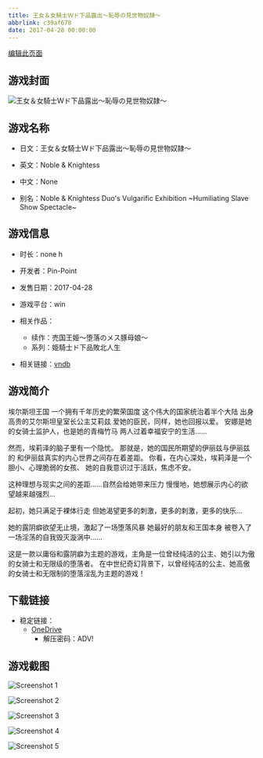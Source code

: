 ```yaml
---
title: 王女＆女騎士Ｗド下品露出～恥辱の見世物奴隷～
abbrlink: c39af678
date: 2017-04-28 00:00:00
---
```

[编辑此页面](https://github.com/ACG-3/ADV3-source/blob/main/source/_posts/games/%E7%8E%8B%E5%A5%B3%EF%BC%86%E5%A5%B3%E9%A8%8E%E5%A3%AB%EF%BC%B7%E3%83%89%E4%B8%8B%E5%93%81%E9%9C%B2%E5%87%BA%EF%BD%9E%E6%81%A5%E8%BE%B1%E3%81%AE%E8%A6%8B%E4%B8%96%E7%89%A9%E5%A5%B4%E9%9A%B7%EF%BD%9E.md)

## 游戏封面

![王女＆女騎士Ｗド下品露出～恥辱の見世物奴隷～](https://pan.timero.xyz/onedrive/img_lib_001/%E7%8E%8B%E5%A5%B3%EF%BC%86%E5%A5%B3%E9%A8%8E%E5%A3%AB%EF%BC%B7%E3%83%89%E4%B8%8B%E5%93%81%E9%9C%B2%E5%87%BA%EF%BD%9E%E6%81%A5%E8%BE%B1%E3%81%AE%E8%A6%8B%E4%B8%96%E7%89%A9%E5%A5%B4%E9%9A%B7%EF%BD%9E_cover.avif)


## 游戏名称

- 日文：王女＆女騎士Ｗド下品露出～恥辱の見世物奴隷～
- 英文：Noble & Knightess
- 中文：None

- 别名：Noble & Knightess Duo's Vulgarific Exhibition ~Humiliating Slave Show Spectacle~


## 游戏信息

- 时长：none h
- 开发者：Pin-Point
- 发售日期：2017-04-28
- 游戏平台：win
- 相关作品：
   - 续作：売国王姫～堕落のメス豚母娘～
   - 系列：姫騎士ド下品敗北人生

- 相关链接：[vndb](https://vndb.org/v20996)


## 游戏简介

埃尔斯坦王国
一个拥有千年历史的繁荣国度
这个伟大的国家统治着半个大陆
出身高贵的艾尔斯坦皇室长公主艾莉兹
爱她的臣民，同样，她也回报以爱。
安娜是她的女骑士监护人，也是她的青梅竹马
两人过着幸福安宁的生活......

然而，埃莉泽的脑子里有一个隐忧。
那就是，她的国民所期望的伊丽兹与伊丽兹的
和伊丽兹真实的内心世界之间存在着差距。
你看，在内心深处，埃莉泽是一个胆小、心理脆弱的女孩、
她的自我意识过于活跃，焦虑不安。

这种理想与现实之间的差距......自然会给她带来压力
慢慢地，她想展示内心的欲望越来越强烈...

起初，她只满足于裸体行走
但她渴望更多的刺激，更多的刺激，更多的快乐...

她的露阴癖欲望无止境，激起了一场堕落风暴
她最好的朋友和王国本身
被卷入了一场淫荡的自我毁灭漩涡中......

这是一款以庸俗和露阴癖为主题的游戏，主角是一位曾经纯洁的公主、她引以为傲的女骑士和无限级的堕落者。
在中世纪奇幻背景下，以曾经纯洁的公主、她高傲的女骑士和无限制的堕落淫乱为主题的游戏！




## 下载链接

- 稳定链接：
    - [OneDrive](https://pan.timero.xyz/onedrive/adv_lib_001/%E7%8E%8B%E5%A5%B3%EF%BC%86%E5%A5%B3%E9%A8%8E%E5%A3%AB%EF%BC%B7%E3%83%89%E4%B8%8B%E5%93%81%E9%9C%B2%E5%87%BA%EF%BD%9E%E6%81%A5%E8%BE%B1%E3%81%AE%E8%A6%8B%E4%B8%96%E7%89%A9%E5%A5%B4%E9%9A%B7%EF%BD%9E)
        - 解压密码：ADV!



## 游戏截图


![Screenshot 1](https://pan.timero.xyz/onedrive/img_lib_001/%E7%8E%8B%E5%A5%B3%EF%BC%86%E5%A5%B3%E9%A8%8E%E5%A3%AB%EF%BC%B7%E3%83%89%E4%B8%8B%E5%93%81%E9%9C%B2%E5%87%BA%EF%BD%9E%E6%81%A5%E8%BE%B1%E3%81%AE%E8%A6%8B%E4%B8%96%E7%89%A9%E5%A5%B4%E9%9A%B7%EF%BD%9E_Screenshot_1.avif)

![Screenshot 2](https://pan.timero.xyz/onedrive/img_lib_001/%E7%8E%8B%E5%A5%B3%EF%BC%86%E5%A5%B3%E9%A8%8E%E5%A3%AB%EF%BC%B7%E3%83%89%E4%B8%8B%E5%93%81%E9%9C%B2%E5%87%BA%EF%BD%9E%E6%81%A5%E8%BE%B1%E3%81%AE%E8%A6%8B%E4%B8%96%E7%89%A9%E5%A5%B4%E9%9A%B7%EF%BD%9E_Screenshot_2.avif)

![Screenshot 3](https://pan.timero.xyz/onedrive/img_lib_001/%E7%8E%8B%E5%A5%B3%EF%BC%86%E5%A5%B3%E9%A8%8E%E5%A3%AB%EF%BC%B7%E3%83%89%E4%B8%8B%E5%93%81%E9%9C%B2%E5%87%BA%EF%BD%9E%E6%81%A5%E8%BE%B1%E3%81%AE%E8%A6%8B%E4%B8%96%E7%89%A9%E5%A5%B4%E9%9A%B7%EF%BD%9E_Screenshot_3.avif)

![Screenshot 4](https://pan.timero.xyz/onedrive/img_lib_001/%E7%8E%8B%E5%A5%B3%EF%BC%86%E5%A5%B3%E9%A8%8E%E5%A3%AB%EF%BC%B7%E3%83%89%E4%B8%8B%E5%93%81%E9%9C%B2%E5%87%BA%EF%BD%9E%E6%81%A5%E8%BE%B1%E3%81%AE%E8%A6%8B%E4%B8%96%E7%89%A9%E5%A5%B4%E9%9A%B7%EF%BD%9E_Screenshot_4.avif)

![Screenshot 5](https://pan.timero.xyz/onedrive/img_lib_001/%E7%8E%8B%E5%A5%B3%EF%BC%86%E5%A5%B3%E9%A8%8E%E5%A3%AB%EF%BC%B7%E3%83%89%E4%B8%8B%E5%93%81%E9%9C%B2%E5%87%BA%EF%BD%9E%E6%81%A5%E8%BE%B1%E3%81%AE%E8%A6%8B%E4%B8%96%E7%89%A9%E5%A5%B4%E9%9A%B7%EF%BD%9E_Screenshot_5.avif)

